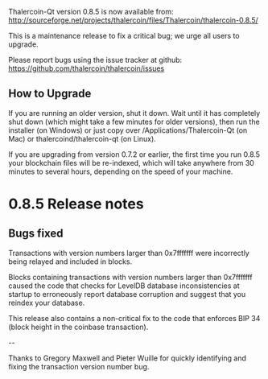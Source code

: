 Thalercoin-Qt version 0.8.5 is now available from:
  http://sourceforge.net/projects/thalercoin/files/Thalercoin/thalercoin-0.8.5/

This is a maintenance release to fix a critical bug;
we urge all users to upgrade.

Please report bugs using the issue tracker at github:
  https://github.com/thalercoin/thalercoin/issues


How to Upgrade
--------------

If you are running an older version, shut it down. Wait
until it has completely shut down (which might take a few minutes for older
versions), then run the installer (on Windows) or just copy over
/Applications/Thalercoin-Qt (on Mac) or thalercoind/thalercoin-qt (on Linux).

If you are upgrading from version 0.7.2 or earlier, the first time you
run 0.8.5 your blockchain files will be re-indexed, which will take
anywhere from 30 minutes to several hours, depending on the speed of
your machine.

0.8.5 Release notes
===================

Bugs fixed
----------

Transactions with version numbers larger than 0x7fffffff were
incorrectly being relayed and included in blocks.

Blocks containing transactions with version numbers larger
than 0x7fffffff caused the code that checks for LevelDB database
inconsistencies at startup to erroneously report database
corruption and suggest that you reindex your database.

This release also contains a non-critical fix to the code that
enforces BIP 34 (block height in the coinbase transaction).

--

Thanks to Gregory Maxwell and Pieter Wuille for quickly
identifying and fixing the transaction version number bug.
